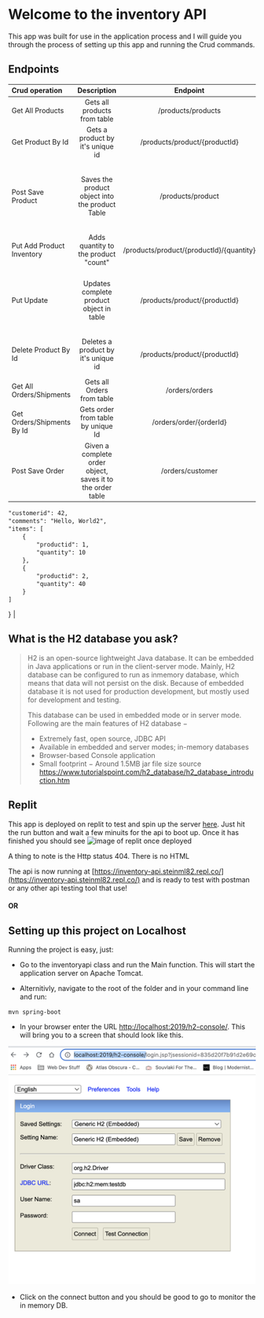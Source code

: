 # Welcome to the inventory API
This app was built for use in the application process and I will guide you through the process of setting up this app and running the Crud commands.  

## Endpoints
| Crud operation     | Description |  Endpoint   | Notes |
| :---        |    :----:   |   :----:   |          ---: |
| Get All Products      | Gets all products from table      |  /products/products | N/A |
| Get Product By Id   | Gets a product by it's unique id       |  /products/product/{productId} |  replace productId with unique id |
| Post Save Product     | Saves the product object into the product Table     |  /products/product | Request Body <pre>{<br>  "productname": "TEST TEST TEST TEST",<br>  "discription": "TEST TEST TEST TEST"<br>}</pre> |
| Put Add Product Inventory   | Adds quantity to the product "count" |  /products/product/{productId}/{quantity} |  Replace productId with unique id, quantity with number to add to inventory |
| Put Update   | Updates complete product object in table  |  /products/product/{productId}   |  Replace productId with unique id, Request Body <pre>{<br>  "productname": "TEST TEST TEST TEST",<br>  "discription": "TEST TEST TEST TEST"<br>}</pre> |
| Delete Product By Id   | Deletes a product by it's unique id       |  /products/product/{productId} |  Replace productId with unique id Note: As of May 16/ 2022 This endpoint may throw an error if you attempt to delete a product that is in an order. ResourceConflictException has been written but not implemented. |
| Get All Orders/Shipments     | Gets all Orders from table      |  /orders/orders | N/A |
| Get Orders/Shipments By Id   | Gets order from table by unique Id      |  /orders/order/{orderId} | Replace orderId with unique id in Order table |
| Post Save Order     | Given a complete order object, saves it to the order table     |  /orders/customer | Request Body <pre>{
    "customerid": 42,
    "comments": "Hello, World2",
    "items": [
        {
            "productid": 1,
            "quantity": 10
        },
        {
            "productid": 2,
            "quantity": 40
        }
    ]
} </pre> |



## What is the H2 database you ask?  

 > H2 is an open-source lightweight Java database. It can be embedded in Java applications or run in the client-server mode. Mainly, H2 database can be configured to run as inmemory database, which means that data will not persist on the disk. Because of embedded database it is not used for production development, but mostly used for development and testing.
> 
>This database can be used in embedded mode or in server mode. Following are the main features of H2 database −
>
> - Extremely fast, open source, JDBC API
> - Available in embedded and server modes; in-memory databases
> - Browser-based Console application
> - Small footprint − Around 1.5MB jar file size
> source <https://www.tutorialspoint.com/h2_database/h2_database_introduction.htm>

## Replit 
This app is deployed on replit to test and spin up the server [here](https://replit.com/@Steinml82/inventory-api#src/main/resources/application.properties).
Just hit the run button and wait a few minuits for the api to boot up.  Once it has finished you should see ![image of replit once deployed]() 

A thing to note is the Http status 404. There is no HTML 

The api is now running at [https://inventory-api.steinml82.repl.co/](https://inventory-api.steinml82.repl.co/) and is ready to test with postman or any other api testing tool that use!

#### OR

## Setting up this project on Localhost
Running the project is easy, just:

- Go to the inventoryapi class and run the Main function.
This will start the application server on Apache Tomcat.

- Alternitivly, navigate to the root of the folder and in your command line and  run: 
 ```
 mvn spring-boot
 ```

- In your browser enter the URL <http://localhost:2019/h2-console/>. This will bring you to a screen that should look like this.  

![look like this](H2-database%20PM.png)

- Click on the connect button and you should be good to go to monitor the in memory DB.

